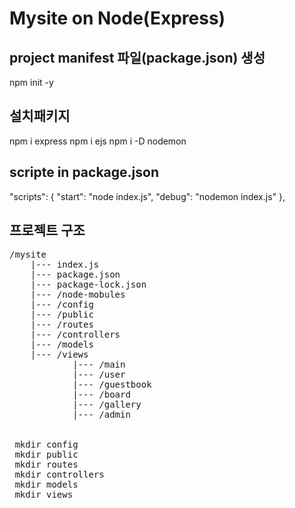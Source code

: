 # Mysite on Node(Express)

## project manifest 파일(package.json) 생성
npm init -y

## 설치패키지
npm i express
npm i ejs
npm i -D nodemon

## scripte in package.json

"scripts": {
    "start": "node index.js",
    "debug": "nodemon index.js"
},

## 프로젝트 구조
<pre>
/mysite
    |--- index.js
    |--- package.json
    |--- package-lock.json
    |--- /node-mobules
    |--- /config
    |--- /public
    |--- /routes
    |--- /controllers
    |--- /models
    |--- /views
            |--- /main
            |--- /user
            |--- /guestbook
            |--- /board
            |--- /gallery
            |--- /admin


 mkdir config
 mkdir public
 mkdir routes
 mkdir controllers
 mkdir models
 mkdir views